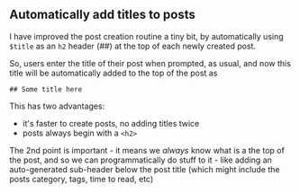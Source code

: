 

## Automatically add titles to posts

I have improved the post creation routine a tiny bit, by automatically using `$title` as an `h2` header (##) at the top of each newly created post.

So, users enter the title of their post when prompted, as usual, and now this title will be automatically added to the top of the post as

```
## Some title here
```

This has two advantages:

- it's faster to create posts, no adding titles twice
- posts always begin with a `<h2>`

The 2nd point is important - it means we *always* know what is a the top of the post, and so we can programmatically do stuff to it - like adding an auto-generated sub-header below the post title (which might include the posts category, tags, time to read, etc)
